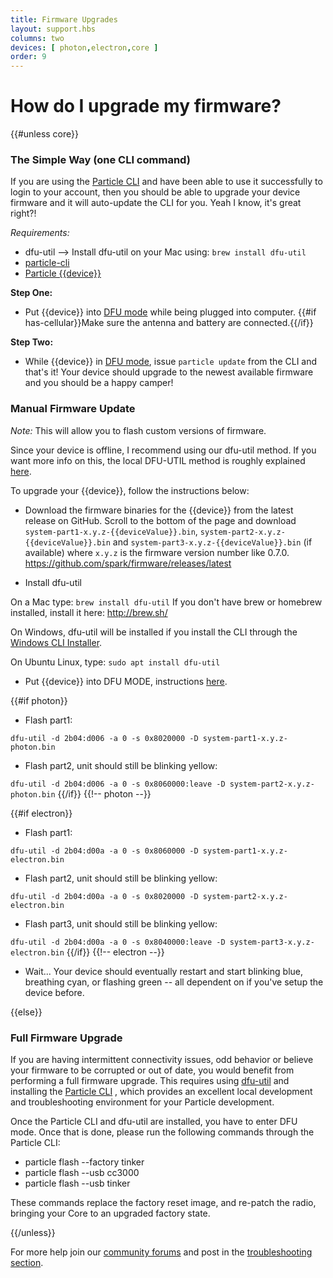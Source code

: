 ```yaml
---
title: Firmware Upgrades
layout: support.hbs
columns: two
devices: [ photon,electron,core ]
order: 9
---
```


How do I upgrade my firmware?
===
{{#unless core}}

### The Simple Way (one CLI command)

If you are using the [Particle CLI](/guide/tools-and-features/cli) and have been able to use it successfully to login to your account, then you should be able to upgrade your device firmware and it will auto-update the CLI for you. Yeah I know, it's great right?!

*Requirements:* 
- dfu-util --> Install dfu-util on your Mac using: ```brew install dfu-util```
- [particle-cli](/guide/tools-and-features/cli)
- [Particle {{device}}](https://store.particle.io/?product=particle-{{deviceValue}}) 

**Step One:** 
- Put {{device}} into [DFU mode](/guide/getting-started/modes/{{deviceValue}}/#dfu-mode-device-firmware-upgrade-) while being plugged into computer. {{#if has-cellular}}Make sure the antenna and battery are connected.{{/if}}

**Step Two:** 
- While {{device}} in [DFU mode](/guide/getting-started/modes/{{deviceValue}}/#dfu-mode-device-firmware-upgrade-), issue `particle update` from the CLI and that's it! Your device should upgrade to the newest available firmware and you should be a happy camper!



### Manual Firmware Update 

*Note:* This will allow you to flash custom versions of firmware.

Since your device is offline, I recommend using our dfu-util method. If you want more info on this, the local DFU-UTIL method is roughly explained [here](https://github.com/spark/firmware/releases).

To upgrade your {{device}}, follow the instructions below:

-  Download the firmware binaries for the {{device}} from the latest release on GitHub. Scroll to the bottom of the page and download `system-part1-x.y.z-{{deviceValue}}.bin`, `system-part2-x.y.z-{{deviceValue}}.bin` and `system-part3-x.y.z-{{deviceValue}}.bin` (if available) where `x.y.z` is the firmware version number like 0.7.0.
   <https://github.com/spark/firmware/releases/latest>

-  Install dfu-util

On a Mac type: ```brew install dfu-util```
If you don't have brew or homebrew installed, install it here: http://brew.sh/

On Windows, dfu-util will be installed if you install the CLI through the [Windows CLI Installer](https://www.particle.io/cli).

On Ubuntu Linux, type: ```sudo apt install dfu-util```

-  Put {{device}} into DFU MODE, instructions [here](/guide/getting-started/modes/{{deviceValue}}/#dfu-mode-device-firmware-upgrade-).

{{#if photon}}
-  Flash part1:

`dfu-util -d 2b04:d006 -a 0 -s 0x8020000 -D system-part1-x.y.z-photon.bin`

-  Flash part2, unit should still be blinking yellow:

`dfu-util -d 2b04:d006 -a 0 -s 0x8060000:leave -D system-part2-x.y.z-photon.bin`
{{/if}} {{!-- photon --}}

{{#if electron}}
-  Flash part1:

`dfu-util -d 2b04:d00a -a 0 -s 0x8060000 -D system-part1-x.y.z-electron.bin`

-  Flash part2, unit should still be blinking yellow:

`dfu-util -d 2b04:d00a -a 0 -s 0x8020000 -D system-part2-x.y.z-electron.bin`

-  Flash part3, unit should still be blinking yellow:

`dfu-util -d 2b04:d00a -a 0 -s 0x8040000:leave -D system-part3-x.y.z-electron.bin`
{{/if}} {{!-- electron --}}

-  Wait... Your device should eventually restart and start blinking blue, breathing cyan, or flashing green -- all dependent on if you've setup the device before.

{{else}}

### Full Firmware Upgrade

If you are having intermittent connectivity issues, odd behavior or believe your firmware to be corrupted or out of date, you would benefit from performing a full firmware upgrade. This requires using [dfu-util](http://dfu-util.sourceforge.net/) and installing the [Particle CLI](/guide/tools-and-features/cli)
, which provides an excellent local development and troubleshooting environment for your Particle development.

Once the Particle CLI and dfu-util are installed, you have to enter DFU mode. Once that is done, please run the following commands through the Particle CLI:

- particle flash --factory tinker
- particle flash --usb cc3000
- particle flash --usb tinker

These commands replace the factory reset image, and re-patch the radio, bringing your Core to an upgraded factory state.

{{/unless}}

For more help join our [community forums](http://community.particle.io/) and post in the [troubleshooting section](https://community.particle.io/c/troubleshooting).
